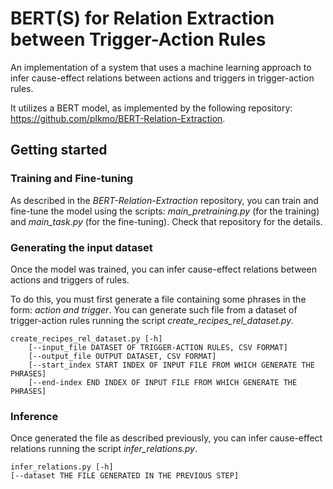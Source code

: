 # BERT(S) for Relation Extraction between Trigger-Action Rules

An implementation of a system that uses a machine learning approach to infer cause-effect relations between actions and triggers in trigger-action rules.

It utilizes a BERT model, as implemented by the following repository: https://github.com/plkmo/BERT-Relation-Extraction.

## Getting started

### Training and Fine-tuning

As described in the *BERT-Relation-Extraction* repository, you can train and fine-tune the model using the scripts: *main_pretraining.py* (for the training) and *main_task.py* (for the fine-tuning). Check that repository for the details.

### Generating the input dataset

Once the model was trained, you can infer cause-effect relations between actions and triggers of rules.

To do this, you must first generate a file containing some phrases in the form: *action and trigger*. You can generate such file from a dataset of trigger-action rules running the script *create_recipes_rel_dataset.py*.

    create_recipes_rel_dataset.py [-h]
        [--input_file DATASET OF TRIGGER-ACTION RULES, CSV FORMAT]
        [--output_file OUTPUT DATASET, CSV FORMAT]
        [--start_index START INDEX OF INPUT FILE FROM WHICH GENERATE THE PHRASES]
        [--end-index END INDEX OF INPUT FILE FROM WHICH GENERATE THE PHRASES]

### Inference

Once generated the file as described previously, you can infer cause-effect relations running the script *infer_relations.py*.

    infer_relations.py [-h]
    [--dataset THE FILE GENERATED IN THE PREVIOUS STEP]